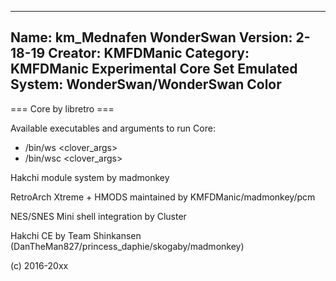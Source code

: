 -----------------------
Name: km_Mednafen WonderSwan
Version: 2-18-19
Creator: KMFDManic
Category: KMFDManic Experimental Core Set
Emulated System: WonderSwan/WonderSwan Color
-----------------------
=== Core by libretro ===

Available executables and arguments to run Core:
- /bin/ws <rom> <clover_args>
- /bin/wsc <rom> <clover_args>

Hakchi module system by madmonkey

RetroArch Xtreme + HMODS maintained by KMFDManic/madmonkey/pcm

NES/SNES Mini shell integration by Cluster

Hakchi CE by Team Shinkansen (DanTheMan827/princess_daphie/skogaby/madmonkey)

(c) 2016-20xx
